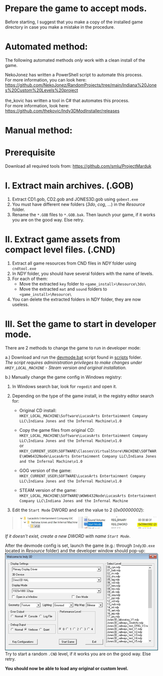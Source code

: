 # Prepare the game to accept mods.

Before starting, I suggest that you make a copy of the installed game directory in case you make a mistake in the procedure.

# Automated method:

The following automated methods *only* work with a clean install of the game.

NekoJonez has written a PowerShell script to automate this process.<br>For more information, you can look here: https://github.com/NekoJonez/RandomProjects/tree/main/Indiana%20Jones%20Custom%20Levels%20project <br><br>
the_kovic has written a tool in C# that automates this process.<br>For more information, look here: https://github.com/thekovic/Indy3DModInstaller/releases

# Manual method:

# Prerequisite
Download all required tools from: https://github.com/smlu/ProjectMarduk

# I. Extract main archives. (.GOB)
1. Extract CD1.gob, CD2.gob and JONES3D.gob using `gobext.exe`
2. You must have different new folders (*3do*, *cog*, ...) in the *Resource* folder.
3. Rename the `*.GOB` files to `*.GOB.bak`. Then launch your game, if it works you are on the good way. Else retry.

# II. Extract game assets from compact level files. (.CND)
1. Extract all game resources from CND files in *NDY* folder using `cndtool.exe`
2. In *NDY* folder, you should have several folders with the name of levels.
3. For each of them:
    * Move the extracted `key` folder to `<game_install>\Resource\3do\`
    * Move the extracted `mat` and `sound` folders to `<game_install>\Resource\`
4. You can delete the extracted folders in *NDY* folder, they are now useless.

# III. Set the game to start in developer mode.
There are 2 methods to change the game to run in developer mode:

a.) Download and run the [devmode.bat](scripts/devmode.bat) script found in [scripts](scripts) folder.  
*The script requires administration privileges to make changes under `HKEY_LOCAL_MACHINE` - Steam version and original installation.*

b.) Manually change the game config in Windows registry:
  1. In Windows search bar, look for `regedit` and open it.

  2. Depending on the type of the game install, in the registry editor search for:  
      * Original CD install:  
        `HKEY_LOCAL_MACHINE\Software\LucasArts Entertainment Company LLC\Indiana Jones and the Infernal Machine\v1.0`
        
      * Copy the game files from original CD:  
        `HKEY_LOCAL_MACHINE\Software\LucasArts Entertainment Company LLC\Indiana Jones and the Infernal Machine\v1.0`  
        or  
        `HKEY_CURRENT_USER\SOFTWARE\Classes\VirtualStore\MACHINE\SOFTWARE\WOW6432Node\LucasArts Entertainment Company LLC\Indiana Jones and the Infernal Machine\v1.0`
        
      * GOG version of the game:  
        `HKEY_CURRENT_USER\SOFTWARE\LucasArts Entertainment Company LLC\Indiana Jones and the Infernal Machine\v1.0`
        
      * STEAM version of the game:  
        `HKEY_LOCAL_MACHINE\SOFTWARE\WOW6432Node\LucasArts Entertainment Company LLC\Indiana Jones and the Infernal Machine`

  3. Edit the `Start Mode` DWORD and set the value to 2 (*0x00000002*):
  > ![regedit](resources/images/J3D_docu_regedit.jpg)
  
  *If it doesn't exist, create a new DWORD with name `Start Mode`*.

After the devmode config is set, launch the game (e.g.: through `Indy3D.exe` located in *Resource* folder) and the developer window should pop-up:  
![J3D_docu_devmenu.jpg](resources/images/J3D_docu_devmenu.jpg)  
Try to start a random `.CND` level, if it works you are on the good way. Else retry.

**You should now be able to load any original or custom level.**

